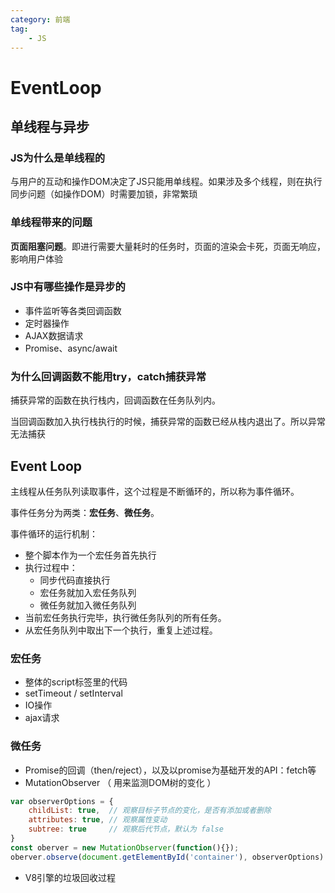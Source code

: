```yaml
---
category: 前端
tag:
    - JS
---
```


# EventLoop

## 单线程与异步

### JS为什么是单线程的

与用户的互动和操作DOM决定了JS只能用单线程。如果涉及多个线程，则在执行同步问题（如操作DOM）时需要加锁，非常繁琐



### 单线程带来的问题

**页面阻塞问题**。即进行需要大量耗时的任务时，页面的渲染会卡死，页面无响应，影响用户体验



### JS中有哪些操作是异步的

- 事件监听等各类回调函数
- 定时器操作
- AJAX数据请求
- Promise、async/await



### 为什么回调函数不能用try，catch捕获异常

捕获异常的函数在执行栈内，回调函数在任务队列内。

当回调函数加入执行栈执行的时候，捕获异常的函数已经从栈内退出了。所以异常无法捕获



## Event Loop

主线程从任务队列读取事件，这个过程是不断循环的，所以称为事件循环。

事件任务分为两类：**宏任务**、**微任务**。

事件循环的运行机制：

- 整个脚本作为一个宏任务首先执行
- 执行过程中：
    - 同步代码直接执行
    - 宏任务就加入宏任务队列
    - 微任务就加入微任务队列
- 当前宏任务执行完毕，执行微任务队列的所有任务。
- 从宏任务队列中取出下一个执行，重复上述过程。



### 宏任务

- 整体的script标签里的代码
- setTimeout / setInterval
- IO操作
- ajax请求



### 微任务

- Promise的回调（then/reject），以及以promise为基础开发的API：fetch等
- MutationObserver （ 用来监测DOM树的变化 ）
```js
var observerOptions = {
    childList: true,  // 观察目标子节点的变化，是否有添加或者删除
    attributes: true, // 观察属性变动
    subtree: true     // 观察后代节点，默认为 false
}
const oberver = new MutationObserver(function(){});
oberver.observe(document.getElementById('container'), observerOptions)
```
- V8引擎的垃圾回收过程